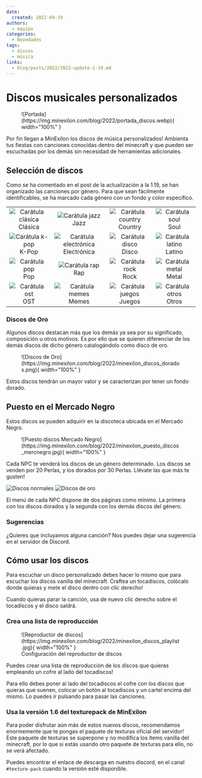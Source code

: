 ```yaml
---
date:
  created: 2022-09-19
authors:
  - equipo
categories:
  - Novedades
tags:
  - discos
  - música
links:
  - blog/posts/2022/2022-update-1-19.md
---
```


# Discos musicales personalizados

<figure markdown="span">
  ![Portada](https://img.minexilon.com/blog/2022/portada_discos.webp){ width="100%" }
</figure>

Por fin llegan a MinExilon los discos de música personalizados! Ambienta tus fiestas con canciones conocidas dentro del minecraft y que pueden ser escuchadas por los demás sin necesidad de herramientas adicionales.

<!-- more -->

## Selección de discos

Como se ha comentado en el post de la actualización a la 1.19, se han organizado las canciones por género. Para que sean fácilmente identificables, se ha marcado cada género con un fondo y color específico.

| | | | |
| :---: | :---: | :---: | :---: |
| ![Carátula clásica](https://img.minexilon.com/blog/2022/minexilon_discos_musica_clasica.png) <br> Clásica | ![Carátula jazz](https://img.minexilon.com/blog/2022/minexilon_discos_jazz.png) <br> Jazz | ![Carátula country](https://img.minexilon.com/blog/2022/minexilon_discos_country.png) <br> Country | ![Carátula soul](https://img.minexilon.com/blog/2022/minexilon_discos_soul.png) <br> Soul |
| ![Carátula k-pop](https://img.minexilon.com/blog/2022/minexilon_discos_k_pop.png) <br> K-Pop | ![Carátula electrónica](https://img.minexilon.com/blog/2022/minexilon_discos_electronica.png) <br> Electrónica | ![Carátula disco](https://img.minexilon.com/blog/2022/minexilon_discos_disco.png) <br> Disco | ![Carátula latino](https://img.minexilon.com/blog/2022/minexilon_discos_reggaeton.png) <br> Latino |
| ![Carátula pop](https://img.minexilon.com/blog/2022/minexilon_discos_pop.png) <br> Pop | ![Carátula rap](https://img.minexilon.com/blog/2022/minexilon_discos_rap.png) <br> Rap | ![Carátula rock](https://img.minexilon.com/blog/2022/minexilon_discos_rock.png) <br> Rock | ![Carátula metal](https://img.minexilon.com/blog/2022/minexilon_discos_metal.png) <br> Metal |
| ![Carátula ost](https://img.minexilon.com/blog/2022/minexilon_discos_series_peliculas.png) <br> OST | ![Carátula memes](https://img.minexilon.com/blog/2022/minexilon_discos_memes.png) <br> Memes | ![Carátula juegos](https://img.minexilon.com/blog/2022/minexilon_discos_juegos.png) <br> Juegos | ![Carátula otros](https://img.minexilon.com/blog/2022/minexilon_discos_otros.png) <br> Otros |

### Discos de Oro

Algunos discos destacan más que los demás ya sea por su significado, composición u otros motivos. Es por ello que se quieren diferenciar de los demás discos de dicho género catalogándolo como disco de oro.

<figure markdown="span">
  ![Discos de Oro](https://img.minexilon.com/blog/2022/minexilon_discos_dorados.png){ width="100%" }
</figure>

Estos discos tendrán un mayor valor y se caracterizan por tener un fondo dorado.

## Puesto en el Mercado Negro

Estos discos se pueden adquirir en la discoteca ubicada en el Mercado Negro.

<figure markdown="span">
  ![Puesto discos Mercado Negro](https://img.minexilon.com/blog/2022/minexilon_puesto_discos_mercnegro.jpg){ width="100%" }
</figure>

Cada NPC te venderá los discos de un género determinado. Los discos se venden por 20 Perlas, y los dorados por 30 Perlas. Llévate las que más te gusten!

![Discos normales](https://img.minexilon.com/blog/2022/tienda_discos_normales.jpg)
![Discos de oro](https://img.minexilon.com/blog/2022/tienda_discos_oro.jpg)

El menú de cada NPC dispone de dos páginas como mínimo. La primera con los discos dorados y la segunda con los demás discos del género.

### Sugerencias

¿Quieres que incluyamos alguna canción? Nos puedes dejar una sugerencia en el servidor de Discord.

## Cómo usar los discos

Para escuchar un disco personalizado debes hacer lo mismo que para escuchar los discos vanilla del minecraft. Craftea un tocadiscos, colócalo donde quieras y mete el disco dentro con clic derecho!

Cuando quieras parar la canción, usa de nuevo clic derecho sobre el tocadiscos y el disco saldrá.

### Crea una lista de reproducción

<figure markdown="span">
  ![Reproductor de discos](https://img.minexilon.com/blog/2022/minexilon_discos_playlist.jpg){ width="100%" }
  <figcaption>Configuración del reproductor de discos</figcaption>
</figure>

Puedes crear una lista de reproducción de los discos que quieras empleando un cofre al lado del tocadiscos!

Para ello debes poner al lado del tocadiscos el cofre con los discos que quieras que suenen, colocar un botón al tocadiscos y un cartel encima del mismo. Lo puedes ir pulsando para pasar las canciones.

### Usa la versión 1.6 del texturepack de MinExilon

Para poder disfrutar aún más de estos nuevos discos, recomendamos enormemente que te pongas el paquete de texturas oficial del servidor! Este paquete de texturas se superpone y no modifica los ítems vanilla del minecraft, por lo que si estás usando otro paquete de texturas para ello, no se verá afectado.

Puedes encontrar el enlace de descarga en nuestro discord, en el canal `#texture-pack` cuando la versión esté disponible.